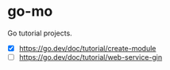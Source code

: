 # go-mo

Go tutorial projects.

- [x] https://go.dev/doc/tutorial/create-module
- [ ] https://go.dev/doc/tutorial/web-service-gin
